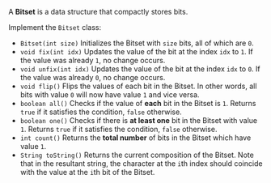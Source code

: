 A **Bitset** is a data structure that compactly stores bits.

Implement the `Bitset` class:

- `Bitset(int size)` Initializes the Bitset with `size` bits, all of which are `0`.
- `void fix(int idx)` Updates the value of the bit at the index `idx` to `1`. If the value was already `1`, no change occurs.
- `void unfix(int idx)` Updates the value of the bit at the index `idx` to `0`. If the value was already `0`, no change occurs.
- `void flip()` Flips the values of each bit in the Bitset. In other words, all bits with value `0` will now have value `1` and vice versa.
- `boolean all()` Checks if the value of **each** bit in the Bitset is `1`. Returns `true` if it satisfies the condition, `false` otherwise.
- `boolean one()` Checks if there is **at least one** bit in the Bitset with value `1`. Returns `true` if it satisfies the condition, `false` otherwise.
- `int count()` Returns the **total number** of bits in the Bitset which have value `1`.
- `String toString()` Returns the current composition of the Bitset. Note that in the resultant string, the character at the `i`th index should coincide with the value at the `i`th bit of the Bitset.